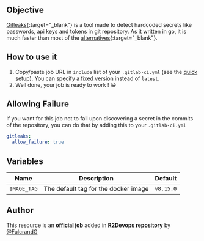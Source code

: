 ## Objective

[Gitleaks](https://github.com/zricethezav/gitleaks/wiki/Scanning){:target="_blank"} is a tool made to detect hardcoded
secrets like passwords, api keys and tokens in git repository. As it written in go, it is much faster than most of the
[alternatives](https://github.com/zricethezav/gitleaks/wiki/Comparison-with-other-tools){:target="_blank"}.

## How to use it

1. Copy/paste job URL in `include` list of your `.gitlab-ci.yml` (see the [quick setup](/use-the-hub/#quick-setup)). You can specify [a fixed version](#changelog) instead of `latest`.
2. Well done, your job is ready to work ! 😀

## Allowing Failure

If you want for this job not to fail upon discovering a secret in the commits of the repository, you can do that by
adding this to your `.gitlab-ci.yml`

```yaml
gitleaks:
  allow_failure: true
```

## Variables

| Name | Description | Default |
| ---- | ----------- | ------- |
| `IMAGE_TAG` | The default tag for the docker image | `v8.15.0`  |

## Author
This resource is an **[official job](https://docs.r2devops.io/faq-labels/)** added in [**R2Devops repository**](https://gitlab.com/r2devops/hub) by [@FulcrandG](https://gitlab.com/FulcrandG)
